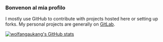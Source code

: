 ### Bonvenon al mia profilo

I mostly use GitHub to contribute with projects hosted here or setting up forks. My personal projects are generally on [GitLab](https://gitlab.com/wolfangaukang).

[![wolfangaukang's GitHub stats](https://github-readme-stats.vercel.app/api?username=wolfangaukang&include_all_commits=true&show_icons=true&hide_title=true&hide_border=true)](https://github.com/wolfangaukang)
